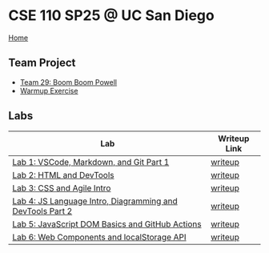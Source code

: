 # CSE 110 SP25 @ UC San Diego

[Home](https://sbalatbat.github.io/cse110-sp25/)
## Team Project
   - [Team 29: Boom Boom Powell](https://cse110-sp25-group29.github.io/cse110-sp25-group29/)
   - [Warmup Exercise](https://cse110-sp25-group29.github.io/warmup-exercise/title.html)
## Labs
| Lab | Writeup Link |
| -- | -- |
| [Lab 1: VSCode, Markdown, and Git Part 1](https://sbalatbat.github.io/cse110-sp25/) | [writeup](/writeups/lab1.md) |
| [Lab 2: HTML and DevTools](https://sbalatbat.github.io/cse110_Lab2_Starter/) | [writeup](/writeups/lab2.md) |
| [Lab 3: CSS and Agile Intro](https://sbalatbat.github.io/sp25-cse110-lab3/) | [writeup](/writeups/lab3.md) |
| [Lab 4: JS Language Intro, Diagramming and DevTools Part 2](https://github.com/sbalatbat/sp25-cse110-lab4) | [writeup](/writeups/lab4.md) |
| [Lab 5: JavaScript DOM Basics and GitHub Actions](https://sbalatbat.github.io/cse110_Lab5_Starter/) | [writeup](/writeups/lab5.md) |
| [Lab 6: Web Components and localStorage API](https://sbalatbat.github.io/cse110_Lab6_Starter/) | [writeup](/writeups/lab6.md) |